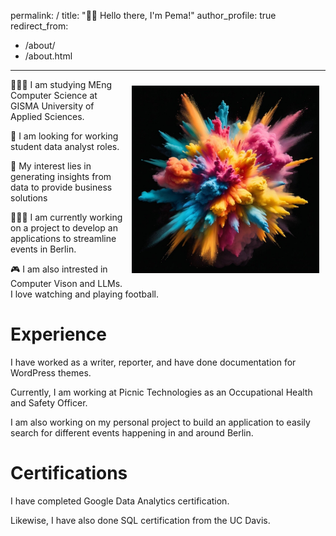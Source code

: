 permalink: /
title: "👋🏼 Hello there, I'm Pema!"
author_profile: true
redirect_from: 
  - /about/
  - /about.html
---

<img src="/images/hello.png" alt="Hello Image" style="float: right; width: 300px; margin: 10px;">


👨🏾‍💻 I am studying MEng Computer Science at GISMA University of Applied Sciences.

🎯 I am looking for working student data analyst roles.

🧐 My interest lies in generating insights from data to provide business solutions

👨🏾‍💻 I am currently working on a project to develop an applications to streamline events in Berlin.

🎮 I am also intrested in Computer Vison and LLMs. I love watching and playing football. 

# Experience

I have worked as a writer, reporter, and have done documentation for WordPress themes.

Currently, I am working at Picnic Technologies as an Occupational Health and Safety Officer.

I am also working on my personal project to build an application to easily search for different events happening in and around Berlin.


# Certifications

I have completed Google Data Analytics certification.

Likewise, I have also done SQL certification from the UC Davis.